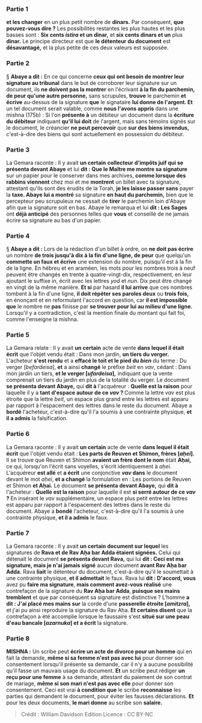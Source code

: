 
### Partie 1
<b>et les changer</b> en un plus petit nombre de <b>dinars.</b> Par conséquent, <b>que pouvez-vous dire ?</b> Les possibilités restantes les plus hautes et les plus basses sont : <b>Six cents <i>istira</i> et un dinar,</b> et <b>six cents dinars et un</b> plus <b>dinar.</b> Le principe directeur est que <b>le détenteur du document</b> est <b>désavantagé,</b> et la plus petite de ces deux valeurs est supposée.

### Partie 2
§ <b>Abaye a dit :</b> En ce qui concerne <b>ceux qui ont besoin de montrer leur signature au tribunal</b> dans le but de corroborer leur signature sur un document, ils <b>ne doivent pas la montrer</b> en l'écrivant <b>à la fin du parchemin, de peur qu'une autre personne,</b> sans scrupules, <b>trouve</b> le parchemin <b>et écrive</b> au-dessus de la signature <b>que</b> le signataire <b>lui donne de l'argent. Et</b> un tel document serait valable, comme <b>nous l'avons appris</b> dans une mishna (175b) : Si l'on <b>présente à</b> un débiteur un document dans la <b>écriture du débiteur</b> indiquant <b>qu'il lui doit</b> de l'argent,</b> mais sans témoins signés sur le document, le créancier <b>ne peut percevoir</b> que <b>sur des biens invendus,</b> c'est-à-dire des biens qui sont actuellement en possession du débiteur.

### Partie 3
La Gemara raconte : Il y avait <b>un certain</b> <b>collecteur d'impôts juif qui se présenta devant Abaye</b> et lui <b>dit : Que le Maître me montre sa signature</b> sur un papier pour le conserver dans mes archives, <b>comme lorsque des rabbins viennent</b> chez moi et me <b>montrent</b> un billet avec ta signature, attestant qu'ils sont des érudits de la Torah, <b>je les laisse passer sans</b> payer la <b>taxe. Abaye lui a montré</b> sa signature <b>en haut du parchemin,</b> bien que le percepteur peu scrupuleux ne cessait de <b>tirer</b> le parchemin loin d'Abaye afin que la signature soit en bas. Abaye le remarqua et lui <b>dit : Les Sages</b> ont <b>déjà anticipé</b> des personnes telles que <b>vous</b> et conseillé de ne jamais écrire sa signature au bas d'un papier.

### Partie 4
§ <b>Abaye a dit :</b> Lors de la rédaction d'un billet à ordre, on <b>ne doit pas écrire</b> un nombre <b>de trois jusqu'à dix à la fin d'une ligne, de peur</b> que quelqu'un <b>commette un faux et écrive</b> une extension du nombre, puisqu'il est à la fin de la ligne. En hébreu et en araméen, les mots pour les nombres trois à neuf peuvent être changés en trente à quatre-vingt-dix, respectivement, en leur ajoutant le suffixe <i>in</i>, écrit avec les lettres <i>yod</i> et <i>nun</i>. Dix peut être changé en vingt de la même manière. <b>Et si</b> par hasard <b>il lui arrive</b> que ces nombres tombent à la fin d'une ligne, <b>il doit répéter ses paroles deux</b> ou <b>trois fois,</b> en énonçant et en reformulant l'accord en question, car <b>il est impossible que</b> le nombre ne <b>pas</b> finisse par <b>se trouver pour lui au milieu d'une ligne. </b> Lorsqu'il y a contradiction, c'est la mention finale du montant qui fait foi, comme l'enseigne la mishna.

### Partie 5
La Gemara relate : Il y avait <b>un certain</b> acte de vente <b>dans lequel il était écrit</b> que l'objet vendu était : Dans mon jardin, <b>un tiers du verger.</b> L'acheteur <b>s'est rendu</b> et a <b>effacé le toit et le pied du <i>bien</i></b> du terme : Du verger [<i>befardeisa</i>], <b>et</b> a ainsi <b>changé</b> le préfixe <i>beit</i> en <i>vav</i>, cédant : Dans mon jardin un tiers, <b>et le verger [<i>ufardeisa</i>],</b> indiquant que la vente comprenait un tiers du jardin en plus de la totalité du verger. Le document <b>se présenta devant Abaye,</b> qui <b>dit à</b> l'acquéreur : <b>Quelle est la raison</b> pour laquelle il y a <b>tant d'espace autour de ce <i>vav</i> ? </b> Comme la lettre <i>vav</i> est plus étroite que la lettre <i>beit</i>, un espace plus grand entre les lettres est apparu par rapport à l'espacement des lettres dans le reste du document. Abaye a <b>bordé</b> l'acheteur, c'est-à-dire qu'il l'a soumis à une contrainte physique, <b>et il a admis</b> la falsification.

### Partie 6
La Gemara raconte : Il y avait <b>un certain</b> acte de vente <b>dans lequel il était écrit</b> que l'objet vendu était : <b>Les parts de Reuven et Shimon, frères [<i>aḥei</i>].</b> Il se trouve que Reuven et Shimon <b>avaient un frère dont le nom</b> était <b>Aḥai,</b> ce qui, lorsqu'on l'écrit sans voyelles, s'écrit identiquement à <i>aḥei</i>. L'acquéreur <b>est allé</b> et <b>a écrit</b> une conjonctive <b><i>vav</i> dans</b> le document devant le mot <i>aḥei</i>, <b>et a changé</b> la formulation en : Les portions de Reuven et Shimon <b>et Aḥai.</b> Le document <b>se présenta devant Abaye,</b> qui <b>dit à</b> l'acheteur : <b>Quelle est la raison</b> pour laquelle il est <b>si serré autour de ce <i>vav</i> ? </b> En insérant le <i>vav</i> supplémentaire, un espace plus petit entre les lettres est apparu par rapport à l'espacement des lettres dans le reste du document. Abaye a <b>bondé</b> l'acheteur, c'est-à-dire qu'il l'a soumis à une contrainte physique, <b>et il a admis</b> le faux.

### Partie 7
La Gemara raconte : Il y avait <b>un certain document sur lequel</b> les signatures de <b>Rava et de Rav Aḥa bar Adda étaient signées.</b> Celui qui détenait le document <b>se présenta devant Rava,</b> qui lui <b>dit : Ceci est ma signature, mais je n'ai jamais signé</b> aucun document <b>avant Rav Aḥa bar Adda.</b> Rava <b>liait</b> le détenteur du document, c'est-à-dire qu'il le soumettait à une contrainte physique, <b>et il admettait</b> le faux. Rava lui <b>dit : D'accord, vous</b> avez pu <b>faire ma signature</b>, <b>mais comment avez-vous réalisé</b> une contrefaçon de la signature du <b>Rav Aḥa bar Adda</b>, <b>puisque ses mains tremblent</b> et que par conséquent sa signature est distinctive ? L'homme <b>a dit : J'ai placé mes mains sur</b> la corde d'une <b>passerelle étroite [<i>amitzra</i>],</b> et j'ai pu ainsi reproduire la signature du Rav Aḥa. <b>Et certains disent</b> que la contrefaçon a été accomplie lorsque le faussaire s'est <b>situé sur une <b>peau d'eau</b> bancale [<i>azarnuka</i>] et a écrit</b> la signature.

### Partie 8
<strong>MISHNA :</strong> Un scribe peut <b>écrire un acte de divorce pour un homme</b> qui en fait la demande, <b>même si sa femme n'est pas avec lui</b> pour donner son consentement lorsqu'il présente sa demande, car il n'y a aucune possibilité qu'il fasse un mauvais usage du document. <b>Et</b> un scribe peut rédiger <b>un reçu pour une femme</b> à sa demande, attestant du paiement de son contrat de mariage, <b>même si son mari n'est pas avec elle</b> pour donner son consentement. Ceci est vrai <b>à condition que</b> le scribe <b>reconnaisse</b> les parties qui demandent le document, pour éviter les fausses déclarations. <b>Et</b> pour les deux documents, <b>le mari donne</b> au scribe son <b>salaire.</b>

>Crédit : William Davidson Edition
>Licence : CC BY-NC